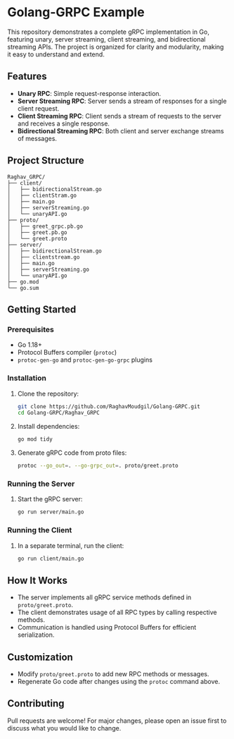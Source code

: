 
# Golang-GRPC Example

This repository demonstrates a complete gRPC implementation in Go, featuring unary, server streaming, client streaming, and bidirectional streaming APIs. The project is organized for clarity and modularity, making it easy to understand and extend.

## Features
- **Unary RPC**: Simple request-response interaction.
- **Server Streaming RPC**: Server sends a stream of responses for a single client request.
- **Client Streaming RPC**: Client sends a stream of requests to the server and receives a single response.
- **Bidirectional Streaming RPC**: Both client and server exchange streams of messages.

## Project Structure
```
Raghav_GRPC/
├── client/
│   ├── bidirectionalStream.go
│   ├── clientStram.go
│   ├── main.go
│   ├── serverStreaming.go
│   └── unaryAPI.go
├── proto/
│   ├── greet_grpc.pb.go
│   ├── greet.pb.go
│   └── greet.proto
├── server/
│   ├── bidirectionalStream.go
│   ├── clientstream.go
│   ├── main.go
│   ├── serverStreaming.go
│   └── unaryAPI.go
├── go.mod
└── go.sum
```

## Getting Started

### Prerequisites
- Go 1.18+
- Protocol Buffers compiler (`protoc`)
- `protoc-gen-go` and `protoc-gen-go-grpc` plugins

### Installation
1. Clone the repository:
    ```sh
    git clone https://github.com/RaghavMoudgil/Golang-GRPC.git
    cd Golang-GRPC/Raghav_GRPC
    ```
2. Install dependencies:
    ```sh
    go mod tidy
    ```
3. Generate gRPC code from proto files:
    ```sh
    protoc --go_out=. --go-grpc_out=. proto/greet.proto
    ```

### Running the Server
1. Start the gRPC server:
    ```sh
    go run server/main.go
    ```

### Running the Client
1. In a separate terminal, run the client:
    ```sh
    go run client/main.go
    ```

## How It Works
- The server implements all gRPC service methods defined in `proto/greet.proto`.
- The client demonstrates usage of all RPC types by calling respective methods.
- Communication is handled using Protocol Buffers for efficient serialization.

## Customization
- Modify `proto/greet.proto` to add new RPC methods or messages.
- Regenerate Go code after changes using the `protoc` command above.

## Contributing
Pull requests are welcome! For major changes, please open an issue first to discuss what you would like to change.








